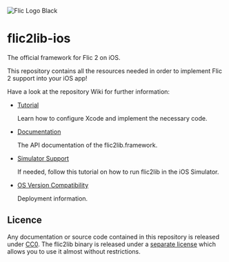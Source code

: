 ![Flic Logo Black](https://user-images.githubusercontent.com/2717016/70526105-1bbaa200-1b49-11ea-9aa0-49e7959300c3.png)

# flic2lib-ios

The official framework for Flic 2 on iOS.

This repository contains all the resources needed in order to implement Flic 2 support into your iOS app!

Have a look at the repository Wiki for further information: 

* [Tutorial](https://github.com/50ButtonsEach/flic2lib-ios/wiki/Tutorial)

	Learn how to configure Xcode and implement the necessary code.

* [Documentation](https://github.com/50ButtonsEach/flic2lib-ios/wiki/Documentation)

	The API documentation of the flic2lib.framework.

* [Simulator Support](https://github.com/50ButtonsEach/flic2lib-ios/wiki/Simulator-Support)

	If needed, follow this tutorial on how to run flic2lib in the iOS Simulator.

* [OS Version Compatibility](https://github.com/50ButtonsEach/flic2lib-ios/wiki/OS-Compatibility)

	Deployment information.

## Licence

Any documentation or source code contained in this repository is released under [CC0](LICENCE%20(for%20the%20documentation%20and%20source%20code).txt). The flic2lib binary is released under a [separate license](LICENCE%20(for%20the%20flic2lib%20binary).txt) which allows you to use it almost without restrictions.